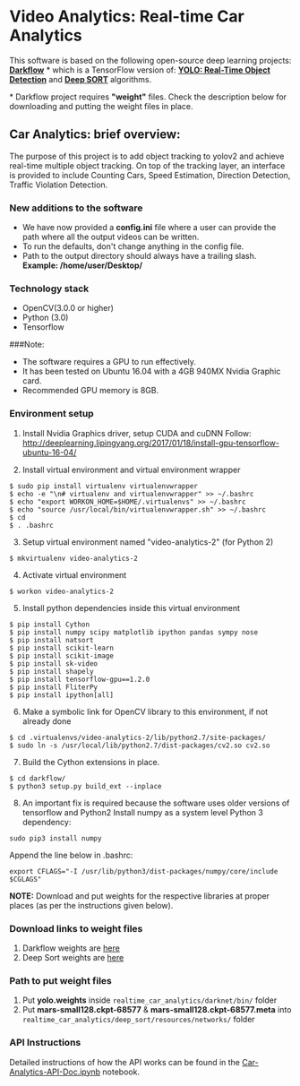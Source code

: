 # Video Analytics: Real-time Car Analytics
This software is based on the following open-source deep learning projects: **[Darkflow](https://github.com/thtrieu/darkflow)** * which is a TensorFlow version of: **[YOLO: Real-Time Object Detection](https://github.com/pjreddie/darknet)**  and **[Deep SORT](https://github.com/nwojke/deep_sort)** algorithms. 

\* Darkflow project requires **"weight"** files. Check the description below for downloading and putting the weight files in place.

## Car Analytics: brief overview:
The purpose of this project is to add object tracking to yolov2 and achieve real-time multiple object tracking. On top of the tracking layer, an interface is provided to include Counting Cars, Speed Estimation, Direction Detection, Traffic Violation Detection.

### New additions to the software
* We have now provided a __config.ini__ file where a user can provide the path where all the output videos can be written.
* To run the defaults, don't change anything in the config file.
* Path to the output directory should always have a trailing slash.
        __Example: /home/user/Desktop/__


### Technology stack
* OpenCV(3.0.0 or higher)
* Python (3.0)
* Tensorflow

###Note: 
* The software requires a GPU to run effectively. 
* It has been tested on Ubuntu 16.04 with a 4GB 940MX Nvidia Graphic card.
* Recommended GPU memory is 8GB.

### Environment setup
1. Install Nvidia Graphics driver, setup CUDA and cuDNN
Follow: http://deeplearning.lipingyang.org/2017/01/18/install-gpu-tensorflow-ubuntu-16-04/

2. Install virtual environment and virtual environment wrapper
```
$ sudo pip install virtualenv virtualenvwrapper
$ echo -e "\n# virtualenv and virtualenvwrapper" >> ~/.bashrc
$ echo "export WORKON_HOME=$HOME/.virtualenvs" >> ~/.bashrc
$ echo "source /usr/local/bin/virtualenvwrapper.sh" >> ~/.bashrc
$ cd 
$ . .bashrc
```

3. Setup virtual environment named "video-analytics-2" (for Python 2)
```
$ mkvirtualenv video-analytics-2
```

4. Activate virtual environment
```
$ workon video-analytics-2
```

5. Install python dependencies inside this virtual environment
```
$ pip install Cython
$ pip install numpy scipy matplotlib ipython pandas sympy nose
$ pip install natsort
$ pip install scikit-learn
$ pip install scikit-image
$ pip install sk-video
$ pip install shapely
$ pip install tensorflow-gpu==1.2.0
$ pip install FliterPy
$ pip install ipython[all]
```

6. Make a symbolic link for OpenCV library to this environment, if not already done
```
$ cd .virtualenvs/video-analytics-2/lib/python2.7/site-packages/
$ sudo ln -s /usr/local/lib/python2.7/dist-packages/cv2.so cv2.so

``` 


7. Build the Cython extensions in place.
```
$ cd darkflow/
$ python3 setup.py build_ext --inplace
```

8. An important fix is required because the software uses older versions of tensorflow and Python2
Install numpy as a system level Python 3 dependency:
```
sudo pip3 install numpy
```

Append the line below in .bashrc:
```
export CFLAGS="-I /usr/lib/python3/dist-packages/numpy/core/include $CGLAGS"
```

**NOTE:** Download and put weights for the respective libraries at proper places (as per the instructions given below).

### Download links to weight files
1. Darkflow weights are [here](https://drive.google.com/open?id=1FgZ1MmocnWa7o43Co8B0DHdZYxcJYf92)
2. Deep Sort weights are [here](https://drive.google.com/open?id=1WRBfeJSMd94KS5G05OsUbs_G-T8sNbHv)

### Path to put weight files
1. Put **yolo.weights** inside `realtime_car_analytics/darknet/bin/` folder
2. Put **mars-small128.ckpt-68577** & **mars-small128.ckpt-68577.meta** into `realtime_car_analytics/deep_sort/resources/networks/` folder

### API Instructions
Detailed instructions of how the API works can be found in the [Car-Analytics-API-Doc.ipynb](https://github.com/paradigmC/video-analytics/blob/master/video-analytics-api/city/bangalore/realtime_car_analytics/Car-Analytics-API-Doc.ipynb) notebook.
